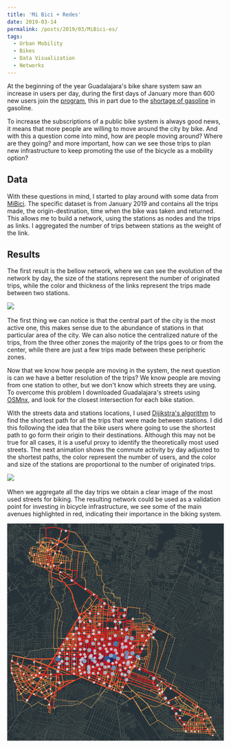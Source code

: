 ```yaml
---
title: 'Mi Bici + Redes'
date: 2019-03-14
permalink: /posts/2019/03/MiBici-es/
tags:
  - Urban Mobility
  - Bikes
  - Data Visualization
  - Networks
---
```


At the beginning of the year Guadalajara's bike share system saw an increase in users per day, during the first days of January more than 600 new users join the [program](https://www.informador.mx/jalisco/MiBici-gana-61-usuarios-al-dia-durante-periodo-de-desabasto-20190112-0015.html), this in part due to the [shortage of gasoline](https://edition.cnn.com/2019/01/11/americas/mexico-gasoline-shortage/index.html) in gasoline.

To increase the subscriptions of a public bike system is always good news, it means that more people are willing to move around the city by bike. And with this a question come into mind, how are people moving around? Where are they going? and more important, how can we see those trips to plan new infrastructure to keep promoting the use of the bicycle as a mobility option?

## Data
With these questions in mind, I started to play around with some data from [MiBici](https://mibici.net). The specific dataset is from January 2019 and contains all the trips made, the origin-destination, time when the bike was taken and returned. This allows me to build a network, using the stations as nodes and the trips as links. I aggregated the number of trips between stations as the weight of the link.

## Results
The first result is the bellow network, where we can see the evolution of the network by day, the size of the stations represent the number of originated trips, while the color and thickness of the links represent the trips made between two stations.

![](/images/MiBici_Day.gif)

The first thing we can notice is that the central part of the city is the most active one, this makes sense due to the abundance of stations in that particular area of the city. We can also notice the centralized nature of the trips, from the three other zones the majority of the trips goes to or from the center, while there are just a few trips made between these peripheric zones.

Now that we know how people are moving in the system, the next question is can we have a better resolution of the trips? We know people are moving from one station to other, but we don't know which streets they are using. To overcome this problem I downloaded Guadalajara's streets using [OSMnx](https://github.com/gboeing/osmnx), and look for the closest intersection for each bike station.

With the streets data and stations locations, I used [Dijikstra's algorithm](https://en.wikipedia.org/wiki/Dijkstra%27s_algorithm) to find the shortest path for all the trips that were made between stations. I did this following the idea that the bike users where going to use the shortest path to go form their origin to their destinations. Although this may not be true for all cases, it is a useful proxy to identify the theoretically most used streets. The next animation shows the commute activity by day adjusted to the shortest paths, the color represent the number of users, and the color and size of the stations are proportional to the number of originated trips.

![](/images/MiBici_Month_Streets.gif)

When we aggregate all the day trips we obtain a clear image of the most used streets for biking. The resulting network could be used as a validation point for investing in bicycle infrastructure, we see some of the main avenues highlighted in red, indicating their importance in the biking system.

![](/images/GDL_Bikes_Streets.png)
